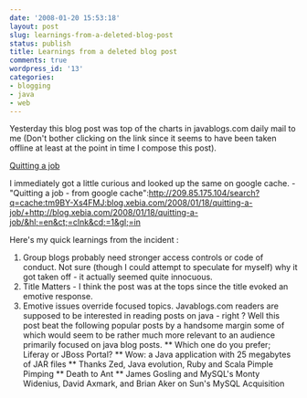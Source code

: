 ```yaml
---
date: '2008-01-20 15:53:18'
layout: post
slug: learnings-from-a-deleted-blog-post
status: publish
title: Learnings from a deleted blog post
comments: true
wordpress_id: '13'
categories:
- blogging
- java
- web
---
```


Yesterday this blog post was top of the charts in javablogs.com daily mail to me (Don't bother clicking on the link since it seems to have been taken offline at least at the point in time I compose this post).

[Quitting a job](http://blog.xebia.com/2008/01/18/quitting-a-job/)

I immediately got a little curious and looked up the same on google cache. - "Quitting a job - from google cache":http://209.85.175.104/search?q=cache:tm9BY-Xs4FMJ:blog.xebia.com/2008/01/18/quitting-a-job/+http://blog.xebia.com/2008/01/18/quitting-a-job/&hl;=en&ct;=clnk&cd;=1&gl;=in

Here's my quick learnings from the incident :

1. Group blogs probably need stronger access controls or code of conduct. Not sure (though I could attempt to speculate for myself) why it got taken off - it actually seemed quite innocuous. 
2. Title Matters  - I think the post was at the tops since the title evoked an emotive response.
3.  Emotive issues override focused topics. Javablogs.com readers are supposed to be interested in reading posts on java - right ? Well this post beat the following popular posts by a handsome margin some of which would seem to be rather much more relevant to an audience primarily focused on java blog posts. 
** Which one do you prefer; Liferay or JBoss Portal?
** Wow: a Java application with 25 megabytes of JAR files
** Thanks Zed, Java evolution, Ruby and Scala Pimple Pimping
** Death to Ant
** James Gosling and MySQL's Monty Widenius, David Axmark, and Brian Aker on Sun's MySQL Acquisition


